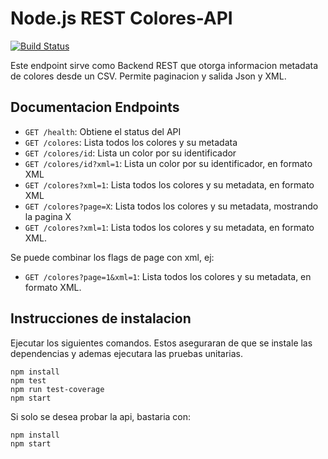 # Node.js REST Colores-API

[![Build Status](https://travis-ci.org/radocode/api-color-selector.svg?branch=master)](https://travis-ci.org/radocode/api-color-selector)

Este endpoint sirve como Backend REST que otorga informacion metadata de colores desde un CSV. Permite paginacion y salida Json y XML.

## Documentacion Endpoints
* `GET /health`: Obtiene el status del API
* `GET /colores`: Lista todos los colores y su metadata
* `GET /colores/id`: Lista un color por su identificador
* `GET /colores/id?xml=1`: Lista un color por su identificador, en formato XML
* `GET /colores?xml=1`: Lista todos los colores y su metadata, en formato XML
* `GET /colores?page=X`: Lista todos los colores y su metadata, mostrando la pagina X
* `GET /colores?xml=1`: Lista todos los colores y su metadata, en formato XML.

Se puede combinar los flags de page con xml, ej:
* `GET /colores?page=1&xml=1`: Lista todos los colores y su metadata, en formato XML.

## Instrucciones de instalacion

Ejecutar los siguientes comandos. Estos aseguraran de que se instale las dependencias
y ademas ejecutara las pruebas unitarias.

```
npm install
npm test
npm run test-coverage
npm start
```

Si solo se desea probar la api, bastaria con:

```
npm install
npm start
```
